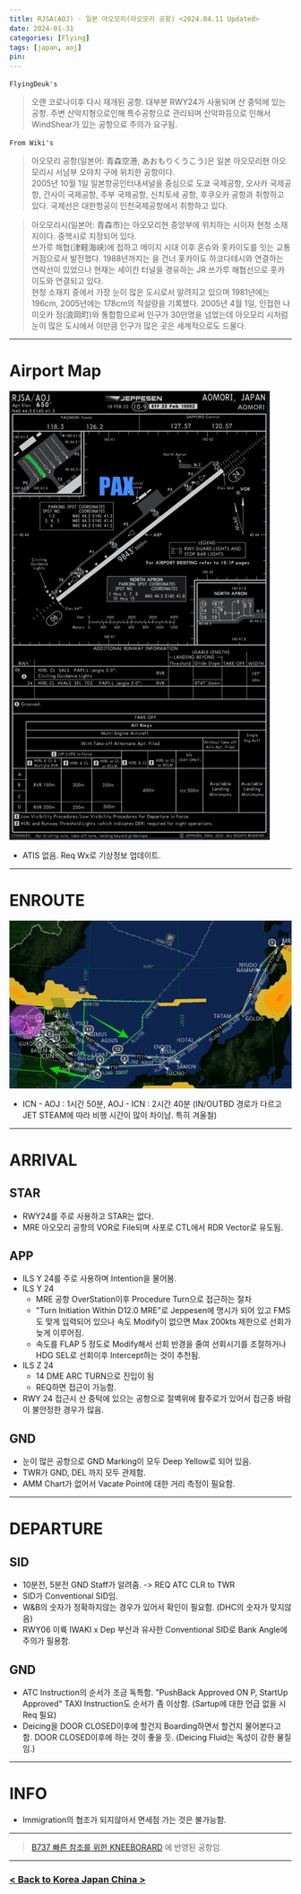 ```yaml
---
title: RJSA(AOJ) - 일본 아오모리(아오모리 공항) <2024.04.11 Updated>
date: 2024-01-31
categories: [Flying]
tags: [japan, aoj]
pin:
---
```


`FlyingDeuk's`
> 오랜 코로나이후 다시 재개된 공항. 대부분 RWY24가 사용되며 산 중턱에 있는 공항. 주변 산악지형으로인해 특수공항으로 관리되며 산악파등으로 인해서 WindShear가 있는 공항으로 주의가 요구됨. 

`From Wiki's`
>아오모리 공항(일본어: 青森空港, あおもりくうこう)은 일본 아오모리현 아오모리시 서남부 오야치 구에 위치한 공항이다.<br>
2005년 10월 1일 일본항공인터내셔널을 중심으로 도쿄 국제공항, 오사카 국제공항, 간사이 국제공항, 주부 국제공항, 신치토세 공항, 후쿠오카 공항과 취항하고 있다. 국제선은 대한항공이 인천국제공항에서 취항하고 있다.

>아오모리시(일본어: 青森市)는 아오모리현 중앙부에 위치하는 시이자 현청 소재지이다. 중핵시로 지정되어 있다.<br>
쓰가루 해협(津軽海峡)에 접하고 메이지 시대 이후 혼슈와 홋카이도를 잇는 교통 거점으로서 발전했다. 1988년까지는 을 건너 홋카이도 하코다테시와 연결하는 연락선이 있었으나 현재는 세이칸 터널을 경유하는 JR 쓰가루 해협선으로 홋카이도와 연결되고 있다.<br>
현청 소재지 중에서 가장 눈이 많은 도시로서 알려지고 있으며 1981년에는 196cm, 2005년에는 178cm의 적설량을 기록했다. 2005년 4월 1일, 인접한 나미오카 정(浪岡町)와 통합함으로써 인구가 30만명을 넘었는데 아오모리 시처럼 눈이 많은 도시에서 이만큼 인구가 많은 곳은 세계적으로도 드물다.

-------

# Airport Map
![aoj](/img/flying/airport/aoj_ap.jpg)
- ATIS 없음. Req Wx로 기상정보 업데이트.

---------

# ENROUTE
![aoj](/img/flying/airport/icnaoj.jpg)
- ICN - AOJ : 1시간 50분, AOJ - ICN : 2시간 40분 (IN/OUTBD 경로가 다르고 JET STEAM에 따라 비행 시간이 많이 차이남. 특히 겨울철)


-------

# ARRIVAL
## STAR
- RWY24를 주로 사용하고 STAR는 없다. 
- MRE 아오모리 공항의 VOR로 File되며 사포로 CTL에서 RDR Vector로 유도됨. 

## APP
- ILS Y 24를 주로 사용하며 Intention을 물어봄. 
- ILS Y 24 
    - MRE 공항 OverStation이후 Procedure Turn으로 접근하는 절차
    - "Turn Initiation Within D12.0 MRE"로 Jeppesen에 명시가 되어 있고 FMS도 맞게 입력되어 있으나 속도 Modify이 없으면 Max 200kts 제한으로 선회가 늦게 이루어짐.
    - 속도를 FLAP 5 정도로 Modify해서 선회 반경을 줄여 선회시기를 조절하거나 HDG SEL로 선회이후 Intercept하는 것이 추천됨.
- ILS Z 24
    - 14 DME ARC TURN으로 진입이 됨
    - REQ하면 접근이 가능함. 
- RWY 24 접근시 산 중턱에 있으는 공항으로 절벽위에 활주로가 있어서 접근중 바람이 불안정한 경우가 많음. 

## GND
- 눈이 많은 공항으로 GND Marking이 모두 Deep Yellow로 되어 있음. 
- TWR가 GND, DEL 까지 모두 관제함. 
- AMM Chart가 없어서 Vacate Point에 대한 거리 측정이 필요함. 

------

# DEPARTURE
## SID
- 10분전, 5분전 GND Staff가 알려줌. -> REQ ATC CLR to TWR
- SID가 Conventional SID임. 
- W&B의 숫자가 정확하지않는 경우가 있어서 확인이 필요함. (DHC의 숫자가 맞지않음)
- RWY06 이륙 IWAKI x Dep 부산과 유사한 Conventional SID로 Bank Angle에 주의가 필용함. 



## GND 
- ATC Instruction의 순서가 조금 독특함. "PushBack Approved ON P, StartUp Approved" TAXI Instruction도 순서가 좀 이상함. (Sartup에 대한 언급 없을 시 Req 필요)
- Deicing을 DOOR CLOSED이후에 할건지 Boarding하면서 할건지 물어본다고 함. DOOR CLOSED이후에 하는 것이 좋을 듯. (Deicing Fluid는 독성이 강한 물질임.)

----------

# INFO
- Immigration의 협조가 되지않아서 면세점 가는 것은 불가능함.

-------

> [B737 빠른 참조를 위한 KNEEBORARD](/posts/B737-kneeboard/) 에 반영된 공항임. 

----

### [< Back to Korea Japan China >](/posts/KoreaJapanChina/)
